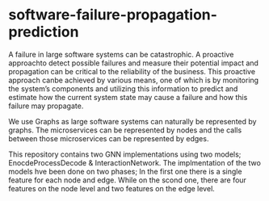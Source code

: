 # software-failure-propagation-prediction
A failure in large software systems can be catastrophic.  A proactive approachto detect possible failures and measure their potential impact and propagation can be critical to the reliability of the business.  This proactive approach canbe achieved by various means, one of which is by monitoring the system’s components and utilizing this information to predict and estimate how the current system  state  may  cause  a  failure  and  how  this  failure  may  propagate.

We use Graphs as large software systems can naturally be represented by graphs. The microservices can be represented by nodes and the calls between those microservices can be represented by edges.

This repository contains two GNN implementations using two models; EnocdeProcessDecode & InteractionNetwork. The implmentation of the two models hve been done on two phases; In the first one there is a single feature for each node and edge. While on the scond one, there are four features on the node level and two features on the edge level.



